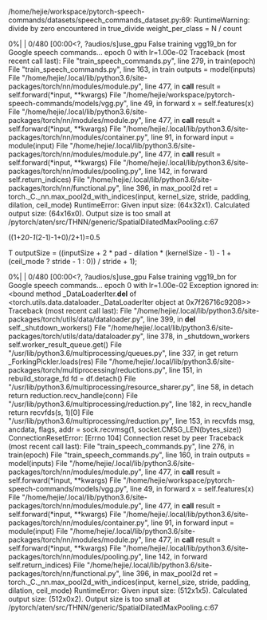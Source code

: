 /home/hejie/workspace/pytorch-speech-commands/datasets/speech_commands_dataset.py:69: RuntimeWarning: divide by zero encountered in true_divide
  weight_per_class = N / count
  0%|          | 0/480 [00:00<?, ?audios/s]use_gpu False
training vgg19_bn for Google speech commands...
epoch   0 with lr=1.00e-02
Traceback (most recent call last):
  File "train_speech_commands.py", line 279, in <module>
    train(epoch)
  File "train_speech_commands.py", line 163, in train
    outputs = model(inputs)
  File "/home/hejie/.local/lib/python3.6/site-packages/torch/nn/modules/module.py", line 477, in __call__
    result = self.forward(*input, **kwargs)
  File "/home/hejie/workspace/pytorch-speech-commands/models/vgg.py", line 49, in forward
    x = self.features(x)
  File "/home/hejie/.local/lib/python3.6/site-packages/torch/nn/modules/module.py", line 477, in __call__
    result = self.forward(*input, **kwargs)
  File "/home/hejie/.local/lib/python3.6/site-packages/torch/nn/modules/container.py", line 91, in forward
    input = module(input)
  File "/home/hejie/.local/lib/python3.6/site-packages/torch/nn/modules/module.py", line 477, in __call__
    result = self.forward(*input, **kwargs)
  File "/home/hejie/.local/lib/python3.6/site-packages/torch/nn/modules/pooling.py", line 142, in forward
    self.return_indices)
  File "/home/hejie/.local/lib/python3.6/site-packages/torch/nn/functional.py", line 396, in max_pool2d
    ret = torch._C._nn.max_pool2d_with_indices(input, kernel_size, stride, padding, dilation, ceil_mode)
RuntimeError: Given input size: (64x32x1). Calculated output size: (64x16x0). Output size is too small at /pytorch/aten/src/THNN/generic/SpatialDilatedMaxPooling.c:67

((1+2*0-1*(2-1)-1+0)/2+1)=0.5

T outputSize = ((inputSize + 2 * pad - dilation * (kernelSize - 1) - 1 + (ceil_mode ? stride - 1 : 0)) / stride + 1);
  0%|          | 0/480 [00:00<?, ?audios/s]use_gpu False
training vgg19_bn for Google speech commands...
epoch   0 with lr=1.00e-02
Exception ignored in: <bound method _DataLoaderIter.__del__ of <torch.utils.data.dataloader._DataLoaderIter object at 0x7f26716c9208>>
Traceback (most recent call last):
  File "/home/hejie/.local/lib/python3.6/site-packages/torch/utils/data/dataloader.py", line 399, in __del__
    self._shutdown_workers()
  File "/home/hejie/.local/lib/python3.6/site-packages/torch/utils/data/dataloader.py", line 378, in _shutdown_workers
    self.worker_result_queue.get()
  File "/usr/lib/python3.6/multiprocessing/queues.py", line 337, in get
    return _ForkingPickler.loads(res)
  File "/home/hejie/.local/lib/python3.6/site-packages/torch/multiprocessing/reductions.py", line 151, in rebuild_storage_fd
    fd = df.detach()
  File "/usr/lib/python3.6/multiprocessing/resource_sharer.py", line 58, in detach
    return reduction.recv_handle(conn)
  File "/usr/lib/python3.6/multiprocessing/reduction.py", line 182, in recv_handle
    return recvfds(s, 1)[0]
  File "/usr/lib/python3.6/multiprocessing/reduction.py", line 153, in recvfds
    msg, ancdata, flags, addr = sock.recvmsg(1, socket.CMSG_LEN(bytes_size))
ConnectionResetError: [Errno 104] Connection reset by peer
Traceback (most recent call last):
  File "train_speech_commands.py", line 276, in <module>
    train(epoch)
  File "train_speech_commands.py", line 160, in train
    outputs = model(inputs)
  File "/home/hejie/.local/lib/python3.6/site-packages/torch/nn/modules/module.py", line 477, in __call__
    result = self.forward(*input, **kwargs)
  File "/home/hejie/workspace/pytorch-speech-commands/models/vgg.py", line 49, in forward
    x = self.features(x)
  File "/home/hejie/.local/lib/python3.6/site-packages/torch/nn/modules/module.py", line 477, in __call__
    result = self.forward(*input, **kwargs)
  File "/home/hejie/.local/lib/python3.6/site-packages/torch/nn/modules/container.py", line 91, in forward
    input = module(input)
  File "/home/hejie/.local/lib/python3.6/site-packages/torch/nn/modules/module.py", line 477, in __call__
    result = self.forward(*input, **kwargs)
  File "/home/hejie/.local/lib/python3.6/site-packages/torch/nn/modules/pooling.py", line 142, in forward
    self.return_indices)
  File "/home/hejie/.local/lib/python3.6/site-packages/torch/nn/functional.py", line 396, in max_pool2d
    ret = torch._C._nn.max_pool2d_with_indices(input, kernel_size, stride, padding, dilation, ceil_mode)
RuntimeError: Given input size: (512x1x5). Calculated output size: (512x0x2). Output size is too small at /pytorch/aten/src/THNN/generic/SpatialDilatedMaxPooling.c:67
